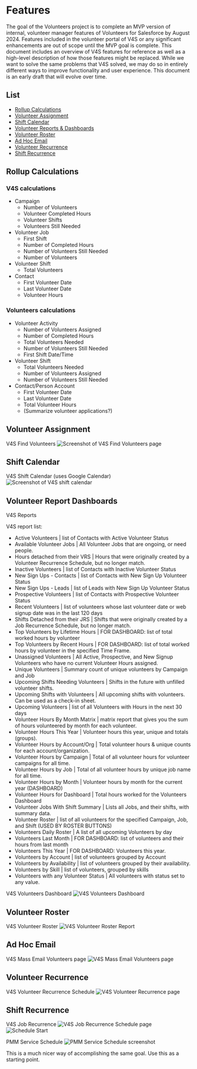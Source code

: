 # Features

The goal of the Volunteers project is to complete an MVP version of internal, volunteer manager features of Volunteers for Salesforce by August 2024. Features included in the volunteer portal of V4S or any significant enhancements are out of scope until the MVP goal is complete. This document includes an overview of V4S features for reference as well as a high-level description of how those features might be replaced. While we want to solve the same problems that V4S solved, we may do so in entirely different ways to improve functionality and user experience. This document is an early draft that will evolve over time.

## List

* [Rollup Calculations](#rollup-calculations)
* [Volunteer Assignment](#volunteer-assignment)
* [Shift Calendar](#shift-calendar)
* [Volunteer Reports & Dashboards](#volunteer-report-dashboards)
* [Volunteer Roster](#volunteer-roster)
* [Ad Hoc Email](#ad-hoc-email)
* [Volunteer Recurrence](#volunteer-recurrence)
* [Shift Recurrence](#shift-recurrence)

## Rollup Calculations

### V4S calculations

* Campaign
	* Number of Volunteers
	* Volunteer Completed Hours
	* Volunteer Shifts
	* Volunteers Still Needed
* Volunteer Job
	* First Shift
	* Number of Completed Hours
	* Number of Volunteers Still Needed
	* Number of Volunteers
* Volunteer Shift
	* Total Volunteers
* Contact
	* First Volunteer Date
	* Last Volunteer Date
	* Volunteer Hours

### Volunteers calculations

* Volunteer Activity
	* Number of Volunteers Assigned
	* Number of Completed Hours
	* Total Volunteers Needed
	* Number of Volunteers Still Needed
	* First Shift Date/Time
* Volunteer Shift
	* Total Volunteers Needed
	* Number of Volunteers Assigned
	* Number of Volunteers Still Needed
* Contact/Person Account
	* First Volunteer Date
	* Last Volunteer Date
	* Total Volunteer Hours
	* (Summarize volunteer applications?)



## Volunteer Assignment

V4S Find Volunteers 
![Screenshot of V4S Find Volunteers page](images/v4s_find_volunteers.png)

## Shift Calendar

V4S Shift Calendar (uses Google Calendar)
![Screenshot of V4S shift calendar](images/v4s_shift_calendar.png)

## Volunteer Report Dashboards

V4S Reports

V4S report list:

* Active Volunteers | list of Contacts with Active Volunteer Status
* Available Volunteer Jobs | All Volunteer Jobs that are ongoing, or need people.
* Hours detached from their VRS | Hours that were originally created by a Volunteer Recurrence Schedule, but no longer match.
* Inactive Volunteers | list of Contacts with Inactive Volunteer Status
* New Sign Ups - Contacts | list of Contacts with New Sign Up Volunteer Status
* New Sign Ups - Leads | list of Leads with New Sign Up Volunteer Status
* Prospective Volunteers | list of Contacts with Prospective Volunteer Status
* Recent Volunteers | list of volunteers whose last volunteer date or web signup date was in the last 120 days
* Shifts Detached from their JRS | Shifts that were originally created by a Job Recurrence Schedule, but no longer match.
* Top Volunteers by Lifetime Hours | FOR DASHBOARD: list of total worked hours by volunteer
* Top Volunteers by Recent Hours | FOR DASHBOARD: list of total worked hours by volunteer in the specified Time Frame.
* Unassigned Volunteers | All Active, Prospective, and New Signup Volunteers who have no current Volunteer Hours assigned.
* Unique Volunteers | Summary count of unique volunteers by Campaign and Job
* Upcoming Shifts Needing Volunteers | Shifts in the future with unfilled volunteer shifts.
* Upcoming Shifts with Volunteers | All upcoming shifts with volunteers. Can be used as a check-in sheet.
* Upcoming Volunteers | list of all Volunteers with Hours in the next 30 days
* Volunteer Hours By Month Matrix | matrix report that gives you the sum of hours volunteered by month for each volunteer.
* Volunteer Hours This Year | Volunteer hours this year, unique and totals (groups).
* Volunteer Hours by Account/Org | Total volunteer hours & unique counts for each account/organization.
* Volunteer Hours by Campaign | Total of all volunteer hours for volunteer campaigns for all time.
* Volunteer Hours by Job | Total of all volunteer hours by unique job name for all time.
* Volunteer Hours by Month | Volunteer hours by month for the current year (DASHBOARD)
* Volunteer Hours for Dashboard | Total hours worked for the Volunteers Dashboard
* Volunteer Jobs With Shift Summary | Lists all Jobs, and their shifts, with summary data.
* Volunteer Roster | list of all volunteers for the specified Campaign, Job, and Shift (USED BY ROSTER BUTTONS)
* Volunteers Daily Roster | A list of all upcoming Volunteers by day
* Volunteers Last Month | FOR DASHBOARD: list of volunteers and their hours from last month
* Volunteers This Year | FOR DASHBOARD: Volunteers this year.
* Volunteers by Account | list of volunteers grouped by Account
* Volunteers by Availability | list of volunteers grouped by their availability.
* Volunteers by Skill | list of volunteers, grouped by skills
* Volunteers with any Volunteer Status | All volunteers with status set to any value.     

V4S Volunteers Dashboard
![V4S Volunteers Dashboard](images/v4s_dashboard.png)

## Volunteer Roster
V4S Volunteer Roster
![V4S Volunteer Roster Report](images/v4s_roster_report.png)

## Ad Hoc Email
V4S Mass Email Volunteers page
![V4S Mass Email Volunteers page](images/v4s_mass_email_volunteers.png)

## Volunteer Recurrence
V4S Volunteer Recurrence Schedule 
![V4S Volunteer Recurrence page](images/v4s_volunteer_recurrence.png)

## Shift Recurrence
V4S Job Recurrence
![V4S Job Recurrence Schedule page](images/v4s_job_recurrence_schedule.png)
![Schedule Start](images/schedule_start.png)


PMM Service Schedule
![PMM Service Schedule screenshot](images/pmm_service_schedule.png)

This is a much nicer way of accomplishing the same goal. Use this as a starting point.